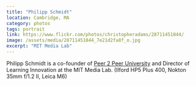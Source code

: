 ```yaml
---
title: "Philipp Schmidt"
location: Cambridge, MA
category: photos
tags: portrait
link: https://www.flickr.com/photos/christopheradams/28711451844/
image: /assets/media/28711451844_7e21d2fa8f_o.jpg
excerpt: "MIT Media Lab"
---
```


Philipp Schmidt is a co-founder of [Peer 2 Peer University] and Director of
Learning Innovation at the MIT Media Lab. (Ilford HP5 Plus 400, Nokton 35mm
f/1.2 II, Leica M6)

[Peer 2 Peer University]: http://p2pu.org/
